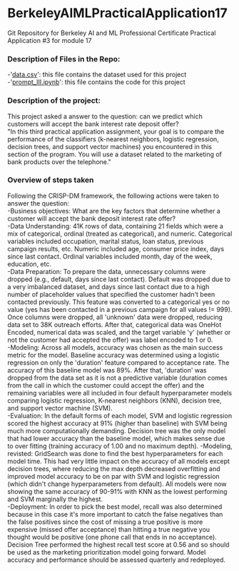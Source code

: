 # BerkeleyAIMLPracticalApplication17
Git Repository for Berkeley AI and ML Professional Certificate Practical Application #3 for module 17 <br>

### Description of Files in the Repo:<br>
-'[data.csv]()': this file contains the dataset used for this project<br>
-'[prompt_III.ipynb](https://github.com/Dougw888/)': this file contains the code for this project

### Description of the project:<br>
This project asked a answer to the question: can we predict which customers will accept the bank interest rate deposit offer?<br>
"In this third practical application assignment, your goal is to compare the performance of the classifiers (k-nearest neighbors, logistic regression, decision trees, and support vector machines) you encountered in this section of the program. You will use a dataset related to the marketing of bank products over the telephone."<br>

### Overview of steps taken<br>
Following the CRISP-DM framework, the following actions were taken to answer the question:<br>
-Business objectives: What are the key factors that determine whether a customer will accept the bank deposit interest rate offer? <br>
-Data Understanding: 41K rows of data, containing 21 fields which were a mix of categorical, ordinal (treated as categorical), and numeric. Categorical variables included occupation, marital status, loan status, previous campaign results, etc. Numeric included age, consumer price index, days since last contact. Ordinal variables included month, day of the week, education, etc. <br>
-Data Preparation: To prepare the data, unnecessary columns were dropped (e.g., default, days since last contact). Default was dropped due to a very imbalanced dataset, and days since last contact due to a high number of placeholder values that specified the customer hadn't been contacted previously. This feature was converted to a categorical yes or no value (yes has been contacted in a previous campaign for all values != 999). Once columns were dropped, all 'unknown' data were dropped, reducing data set to 38K outreach efforts. After that, categorical data was OneHot Encoded, numerical data was scaled, and the target variable 'y' (whether or not the customer had accepted the offer) was label encoded to 1 or 0.<br>
-Modeling: Across all models, accuracy was chosen as the main success metric for the model. Baseline accuracy was determined using a logistic regression on only the 'duration' feature compared to acceptance rate. The accuracy of this baseline model was 89%. After that, 'duration' was dropped from the data set as it is not a predictive variable (duration comes from the call in which the customer could accept the offer) and the remaining variables were all included in four default hyperparameter models comparing logistic regression, K-nearest neighbors (KNN), decision tree, and support vector machine (SVM). <br>
-Evaluation: In the default forms of each model, SVM and logistic regression scored the highest accuracy at 91% (higher than baseline) with SVM being much more computationally demanding. Decision tree was the only model that had lower accuracy than the baseline model, which makes sense due to over fitting (training accuracy of 1.00 and no maximum depth). 
-Modeling, revisted: GridSearch was done to find the best hyperparameters for each model time. This had very little impact on the accuracy of all models except decision trees, where reducing the max depth decreased overfitting and improved model accuracy to be on par with SVM and logistic regression (which didn't change hyperparameters from default). All models were now showing the same accuracy of 90-91% with KNN as the lowest performing and SVM marginally the highest.<br>
-Deployment: In order to pick the best model, recall was also determined because in this case it's more important to catch the false negatives than the false positives since the cost of missing a true positive is more expensive (missed offer acceptance) than hitting a true negative you thought would be positive (one phone call that ends in no acceptance). Decision Tree performed the highest recall test score at 0.56 and so should be used as the marketing prioritization model going forward. Model accuracy and performance should be assessed quarterly and redeployed.<br>

